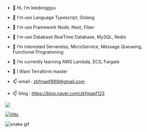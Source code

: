 - 👋 Hi, I’m leedonggyu
- 👋 I'm use Language Typescript, Golang
- 👋 I'm use Framework Node, Nest, Fiber
- 👋 I'm use Database RealTime Database, MySQL, Redis
- 👀 I’m interested Serverelss, MicroService, Message Queueing, Functional Programming
- 🌱 I’m currently learning AWS Lambda, ECS, Fargate
- 🌱 I Want Terraform master
 
- 📫 email : zkfmapf999@gmail.com
- 📫 blog : https://blog.naver.com/zkfmapf123  

<img src="https://img.shields.io/npm/types/typescript"/>

<!---
zkfmapf123/zkfmapf123 is a ✨ special ✨ repository because its `README.md` (this file) appears on your GitHub profile.
You can click the Preview link to take a look at your changes.
--->

[![Hits](https://hits.seeyoufarm.com/api/count/incr/badge.svg?url=https%3A%2F%2Fgithub.com%2Fzkfmapf123&count_bg=%2379C83D&title_bg=%23555555&icon=&icon_color=%23E7E7E7&title=hits&edge_flat=false)](https://hits.seeyoufarm.com)

![snake gif](https://github.com/zkfmapf123/zkfmapf123/blob/output/github-contribution-grid-snake.svg)
